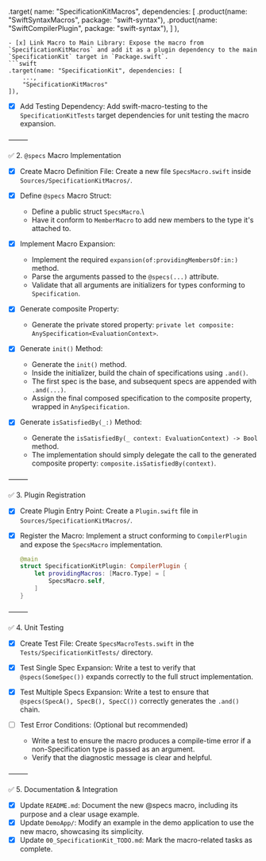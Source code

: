   .target(
      name: "SpecificationKitMacros",
      dependencies: [
          .product(name: "SwiftSyntaxMacros", package: "swift-syntax"),
          .product(name: "SwiftCompilerPlugin", package: "swift-syntax"),
      ]
  ),
  ```
- [x] Link Macro to Main Library: Expose the macro from `SpecificationKitMacros` and add it as a plugin dependency to the main `SpecificationKit` target in `Package.swift`.
  ```swift
  .target(name: "SpecificationKit", dependencies: [
      ...,
      "SpecificationKitMacros"
  ]),
  ```
- [x] Add Testing Dependency: Add swift-macro-testing to the `SpecificationKitTests` target dependencies for unit testing the macro expansion.

⸻

✅ 2. `@specs` Macro Implementation

- [x] Create Macro Definition File: Create a new file `SpecsMacro.swift` inside `Sources/SpecificationKitMacros/`.

- [x] Define `@specs` Macro Struct:
   - Define a public struct `SpecsMacro`.\
   - Have it conform to `MemberMacro` to add new members to the type it's attached to.

- [x] Implement Macro Expansion:
   - Implement the required `expansion(of:providingMembersOf:in:)` method.
   - Parse the arguments passed to the `@specs(...)` attribute.
   - Validate that all arguments are initializers for types conforming to `Specification`.

- [x] Generate composite Property:
   - Generate the private stored property: `private let composite: AnySpecification<EvaluationContext>`.

- [x] Generate `init()` Method:
   - Generate the `init()` method.
   - Inside the initializer, build the chain of specifications using `.and()`.
   - The first spec is the base, and subsequent specs are appended with `.and(...)`.
   - Assign the final composed specification to the composite property, wrapped in `AnySpecification`.

- [x] Generate `isSatisfiedBy(_:)` Method:
   - Generate the `isSatisfiedBy(_ context: EvaluationContext) -> Bool` method.
   - The implementation should simply delegate the call to the generated composite property: `composite.isSatisfiedBy(context)`.

⸻

✅ 3. Plugin Registration

- [x] Create Plugin Entry Point: Create a `Plugin.swift` file in `Sources/SpecificationKitMacros/`.

- [x] Register the Macro: Implement a struct conforming to `CompilerPlugin` and expose the `SpecsMacro` implementation.
  ```swift
  @main
  struct SpecificationKitPlugin: CompilerPlugin {
      let providingMacros: [Macro.Type] = [
          SpecsMacro.self,
      ]
  }
  ```

⸻

✅ 4. Unit Testing

- [x] Create Test File: Create `SpecsMacroTests.swift` in the `Tests/SpecificationKitTests/` directory.

- [x] Test Single Spec Expansion: Write a test to verify that `@specs(SomeSpec())` expands correctly to the full struct implementation.

- [x] Test Multiple Specs Expansion: Write a test to ensure that `@specs(SpecA(), SpecB(), SpecC())` correctly generates the `.and()` chain.

- [ ] Test Error Conditions: (Optional but recommended)
   - Write a test to ensure the macro produces a compile-time error if a non-Specification type is passed as an argument.
   - Verify that the diagnostic message is clear and helpful.

⸻

✅ 5. Documentation & Integration

- [x] Update `README.md`: Document the new @specs macro, including its purpose and a clear usage example.
- [x] Update `DemoApp/`: Modify an example in the demo application to use the new macro, showcasing its simplicity.
- [x] Update `00_SpecificationKit_TODO.md`: Mark the macro-related tasks as complete.
````
